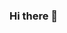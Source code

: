 ### Hi there 👋

<!--
**mugishap/mugishap** is a ✨ _special_ ✨ repository because its `README.md` (this file) appears on your GitHub profile.

Here are some ideas to get you started:

- 🔭 I’m currently working on **mTunes**
- 👯 I’m looking to collaborate on any web development project
- 💬 Ask me about anything related to web development, ui and ux design and any other interesting fact
- 📫 How to reach me: **preciexumugisha@gmail.com**
- 😄 Pronouns: He
- 🔬Interested about cybersecurity and data science,
- ⚡ Fun fact: **It’s all 0’s and 1’s**
-->
